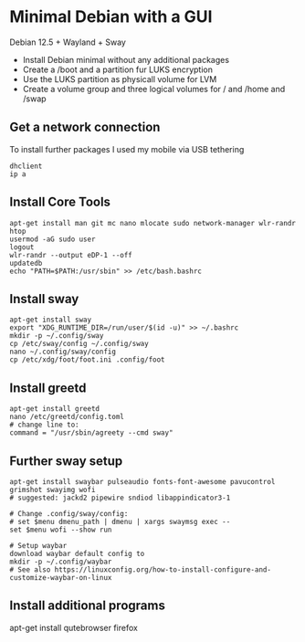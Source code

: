 # Minimal Debian with a GUI
Debian 12.5 + Wayland + Sway

- Install Debian minimal without any additional packages
- Create a /boot and a partition fur LUKS encryption
- Use the LUKS partition as physicall volume for LVM
- Create a volume group and three logical volumes for / and /home and /swap

## Get a network connection
To install further packages I used my mobile via USB tethering
```
dhclient 
ip a
```

## Install Core Tools
```
apt-get install man git mc nano mlocate sudo network-manager wlr-randr htop
usermod -aG sudo user
logout
wlr-randr --output eDP-1 --off
updatedb
echo "PATH=$PATH:/usr/sbin" >> /etc/bash.bashrc 
```

## Install sway
```
apt-get install sway
export "XDG_RUNTIME_DIR=/run/user/$(id -u)" >> ~/.bashrc
mkdir -p ~/.config/sway
cp /etc/sway/config ~/.config/sway
nano ~/.config/sway/config
cp /etc/xdg/foot/foot.ini .config/foot
```

## Install greetd
```
apt-get install greetd
nano /etc/greetd/config.toml 
# change line to:
command = "/usr/sbin/agreety --cmd sway"
```

## Further sway setup
```
apt-get install swaybar pulseaudio fonts-font-awesome pavucontrol grimshot swayimg wofi
# suggested: jackd2 pipewire sndiod libappindicator3-1

# Change .config/sway/config:
# set $menu dmenu_path | dmenu | xargs swaymsg exec --
set $menu wofi --show run    

# Setup waybar
download waybar default config to
mkdir -p ~/.config/waybar
# See also https://linuxconfig.org/how-to-install-configure-and-customize-waybar-on-linux
```
## Install additional programs
apt-get install qutebrowser firefox

